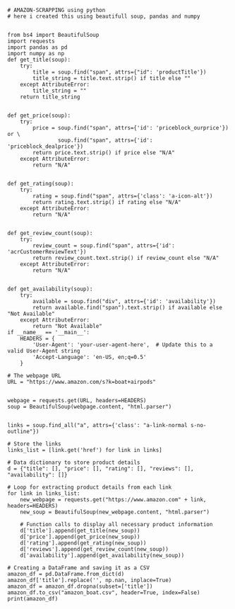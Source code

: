     # AMAZON-SCRAPPING using python 
    # here i created this using beautifull soup, pandas and numpy
    
    
    from bs4 import BeautifulSoup
    import requests
    import pandas as pd
    import numpy as np
    def get_title(soup):
        try:
            title = soup.find("span", attrs={"id": 'productTitle'})
            title_string = title.text.strip() if title else ""
        except AttributeError:
            title_string = ""
        return title_string
    
    
    def get_price(soup):
        try:
            price = soup.find("span", attrs={'id': 'priceblock_ourprice'}) or \
                    soup.find("span", attrs={'id': 'priceblock_dealprice'})
            return price.text.strip() if price else "N/A"
        except AttributeError:
            return "N/A"
    
    
    def get_rating(soup):
        try:
            rating = soup.find("span", attrs={'class': 'a-icon-alt'})
            return rating.text.strip() if rating else "N/A"
        except AttributeError:
            return "N/A"
    
    
    def get_review_count(soup):
        try:
            review_count = soup.find("span", attrs={'id': 'acrCustomerReviewText'})
            return review_count.text.strip() if review_count else "N/A"
        except AttributeError:
            return "N/A"
    
    
    def get_availability(soup):
        try:
            available = soup.find("div", attrs={'id': 'availability'})
            return available.find("span").text.strip() if available else "Not Available"
        except AttributeError:
            return "Not Available"
    if __name__ == '__main__':
        HEADERS = {
            'User-Agent': 'your-user-agent-here',  # Update this to a valid User-Agent string
            'Accept-Language': 'en-US, en;q=0.5'
        }
    
    # The webpage URL
    URL = "https://www.amazon.com/s?k=boat+airpods"
    
   
    webpage = requests.get(URL, headers=HEADERS)
    soup = BeautifulSoup(webpage.content, "html.parser")

   
    links = soup.find_all("a", attrs={'class': "a-link-normal s-no-outline"})  

    # Store the links
    links_list = [link.get('href') for link in links]

    # Data dictionary to store product details
    d = {"title": [], "price": [], "rating": [], "reviews": [], "availability": []}

    # Loop for extracting product details from each link 
    for link in links_list:
        new_webpage = requests.get("https://www.amazon.com" + link, headers=HEADERS)
        new_soup = BeautifulSoup(new_webpage.content, "html.parser")

        # Function calls to display all necessary product information
        d['title'].append(get_title(new_soup))
        d['price'].append(get_price(new_soup))
        d['rating'].append(get_rating(new_soup))
        d['reviews'].append(get_review_count(new_soup))
        d['availability'].append(get_availability(new_soup))

    # Creating a DataFrame and saving it as a CSV
    amazon_df = pd.DataFrame.from_dict(d)
    amazon_df['title'].replace('', np.nan, inplace=True)
    amazon_df = amazon_df.dropna(subset=['title'])
    amazon_df.to_csv("amazon_boat.csv", header=True, index=False)
    print(amazon_df)

